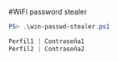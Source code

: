 #WiFi password stealer


```ps1
PS> .\win-passwd-stealer.ps1

Perfil1 | Contraseña1
Perfil2 | Contraseña2
```
